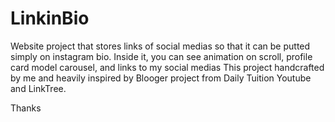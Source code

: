 # LinkinBio
Website project that stores links of social medias so that it can be putted simply on instagram bio.
Inside it, you can see animation on scroll, profile card model carousel, and links to my social medias
This project handcrafted by me and heavily inspired by Blooger project from Daily Tuition Youtube
and LinkTree.

Thanks
